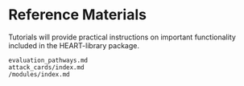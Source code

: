 Reference Materials
===================

Tutorials will provide practical instructions on important functionality included in the HEART-library package.


```{toctree}
evaluation_pathways.md
attack_cards/index.md
/modules/index.md
```
